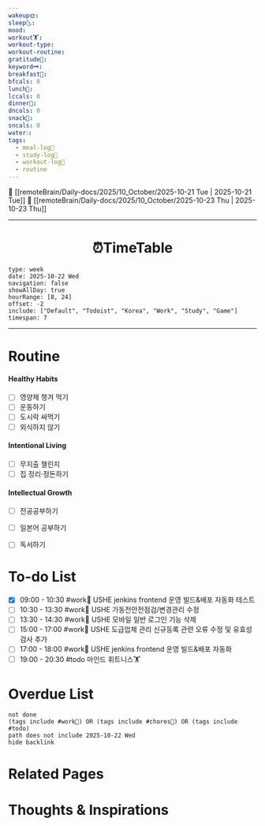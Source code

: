 ```yaml
---
wakeup🌞: 
sleep🌜: 
mood: 
workout🏋️: 
workout-type: 
workout-routine: 
gratitude🙏: 
keyword🗝️: 
breakfast🍳: 
bfcals: 0
lunch🍚: 
lccals: 0
dinner🥗: 
dncals: 0
snack🍬: 
sncals: 0
water💧: 
tags:
  - meal-log📝
  - study-log📓
  - workout-log💪
  - routine
---
```


🔺 [[remoteBrain/Daily-docs/2025/10_October/2025-10-21 Tue | 2025-10-21 Tue]]
🔻 [[remoteBrain/Daily-docs/2025/10_October/2025-10-23 Thu | 2025-10-23 Thu]]
___
<h1> <center>⏰TimeTable </center> </h1>

```gEvent
type: week
date: 2025-10-22 Wed
navigation: false
showAllDay: true
hourRange: [8, 24]
offset: -2
include: ["Default", "Todoist", "Korea", "Work", "Study", "Game"]
timespan: 7
```

--- 


# Routine 

####  Healthy Habits
- [ ] 영양제 챙겨 먹기
- [ ] 운동하기
- [ ] 도시락 싸먹기 
- [ ] 외식하지 않기 

####  Intentional Living 
- [ ] 무지출 챌린지 
- [ ] 집 정리·정돈하기

#### Intellectual Growth
- [ ] 전공공부하기
- [ ] 일본어 공부하기
- [ ] 독서하기



# To-do List
- [x] 09:00 - 10:30 #work💼 USHE jenkins frontend 운영 빌드&배포 자동화 테스트
- [ ] 10:30 - 13:30 #work💼 USHE 가동전안전점검/변경관리 수정
- [ ] 13:30 - 14:30 #work💼 USHE 모바일 일반 로그인 기능 삭제
- [ ] 15:00 - 17:00 #work💼 USHE 도급업체 관리 신규등록 관련 오류 수정 및 유효성 검사 추가
- [ ] 17:00 - 18:00 #work💼 USHE jenkins frontend 운영 빌드&배포 자동화
- [ ] 19:00 - 20:30 #todo 마인드 휘트니스🏋️

# Overdue List
```tasks
not done
(tags include #work💼) OR (tags include #chores🧺) OR (tags include #todo)
path does not include 2025-10-22 Wed
hide backlink
```

# Related Pages



# Thoughts & Inspirations

